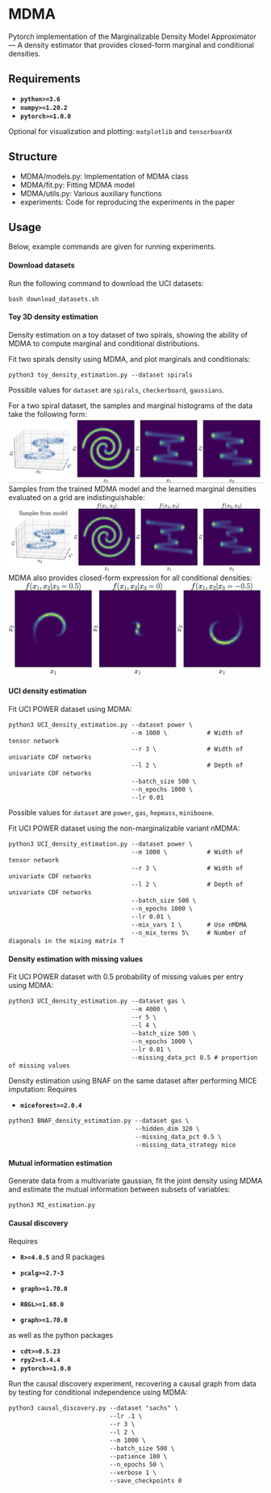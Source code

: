 # MDMA
Pytorch implementation of the Marginalizable Density Model Approximator — A density estimator that provides closed-form marginal and conditional densities. 

## Requirements
* **``python>=3.6``** 
* **``numpy>=1.20.2``** 
* **``pytorch>=1.0.0``**

Optional for visualization and plotting: ``matplotlib`` and ``tensorboardX``

## Structure
* MDMA/models.py:   Implementation of MDMA class
* MDMA/fit.py:      Fitting MDMA model
* MDMA/utils.py:    Various auxiliary functions
* experiments:      Code for reproducing the experiments in the paper

## Usage
Below, example commands are given for running experiments.

#### Download datasets
Run the following command to download the UCI datasets:
```
bash download_datasets.sh
```

#### Toy 3D density estimation

Density estimation on a toy dataset of two spirals, showing the ability of MDMA to compute marginal and conditional distributions.

Fit two spirals density using MDMA, and plot marginals and conditionals:

```
python3 toy_density_estimation.py --dataset spirals
```
Possible values for ```dataset``` are ```spirals```, ```checkerboard```, ```gaussians```.

For a two spiral dataset, the samples and marginal histograms of the data take the following form:
![Data](media/s1.jpg)
Samples from the trained MDMA model and the learned marginal densities evaluated on a grid are indistinguishable:
![Samples and marginals](media/s2.jpg)
MDMA also provides closed-form expression for all conditional densities:
![Conditionals](media/s4.jpg?s=100)

#### UCI density estimation

Fit UCI POWER dataset using MDMA:

```
python3 UCI_density_estimation.py --dataset power \
                                  --m 1000 \           # Width of tensor network
                                  --r 3 \              # Width of univariate CDF networks
                                  --l 2 \              # Depth of univariate CDF networks
                                  --batch_size 500 \
                                  --n_epochs 1000 \
                                  --lr 0.01 
```

Possible values for ```dataset``` are ```power```, ```gas```, ```hepmass```, ```miniboone```.

Fit UCI POWER dataset using the non-marginalizable variant nMDMA:

```
python3 UCI_density_estimation.py --dataset power \
                                  --m 1000 \           # Width of tensor network
                                  --r 3 \              # Width of univariate CDF networks
                                  --l 2 \              # Depth of univariate CDF networks
                                  --batch_size 500 \
                                  --n_epochs 1000 \
                                  --lr 0.01 \
                                  --mix_vars 1 \       # Use nMDMA
                                  --n_mix_terms 5\     # Number of diagonals in the mixing matrix T
```

#### Density estimation with missing values

Fit UCI POWER dataset with 0.5 probability of missing values per entry using MDMA:

```
python3 UCI_density_estimation.py --dataset gas \
                                  --m 4000 \
                                  --r 5 \
                                  --l 4 \
                                  --batch_size 500 \
                                  --n_epochs 1000 \
                                  --lr 0.01 \
                                  --missing_data_pct 0.5 # proportion of missing values
```

Density estimation using BNAF on the same dataset after performing MICE imputation:
Requires
* **``miceforest>=2.0.4``** 

```
python3 BNAF_density_estimation.py --dataset gas \
                                   --hidden_dim 320 \
                                   --missing_data_pct 0.5 \
                                   --missing_data_strategy mice
```

#### Mutual information estimation

Generate data from a multivariate gaussian, fit the joint density using MDMA and estimate the mutual information between subsets of variables:

```
python3 MI_estimation.py
```

#### Causal discovery 
Requires 
* **``R>=4.0.5``** 
and R packages
  
* **``pcalg>=2.7-3``** 
* **``graph>=1.70.0``** 
* **``RBGL>=1.68.0``** 
* **``graph>=1.70.0``** 


as well as the python packages
* **``cdt>=0.5.23``** 
* **``rpy2>=3.4.4``** 
* **``pytorch>=1.0.0``**

Run the causal discovery experiment, recovering a causal graph from data by testing for conditional independence using MDMA:

```
python3 causal_discovery.py --dataset "sachs" \
                            --lr .1 \
                            --r 3 \
                            --l 2 \
                            --m 1000 \
                            --batch_size 500 \
                            --patience 100 \
                            --n_epochs 50 \
                            --verbose 1 \
                            --save_checkpoints 0

```